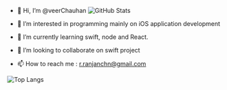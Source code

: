 - 👋 Hi, I’m @veerChauhan   ![GitHub Stats](https://github-readme-stats.vercel.app/api?username=veerChauhan&theme=radical)

- 👀 I’m interested in programming mainly on iOS application development
- 🌱 I’m currently learning swift, node and React.
- 💞️ I’m looking to collaborate on swift project
- 📫 How to reach me : r.ranjanchn@gmail.com


![Top Langs](https://github-readme-stats.vercel.app/api/top-langs/?username=veerChauhan&layout=compact)


<!---
veerChauhan/veerChauhan is a ✨ special ✨ repository because its `README.md` (this file) appears on your GitHub profile.
You can click the Preview link to take a look at your changes.
--->





